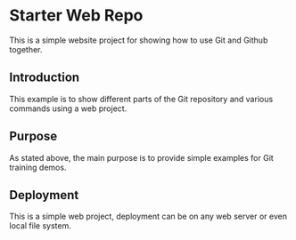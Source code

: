 # Starter Web Repo

This is a simple website project for showing how to use Git
and Github together.

## Introduction

This example is to show different parts of the Git repository
and various commands using a web project.

## Purpose

As stated above, the main purpose is to provide simple examples
for Git training demos.

## Deployment

This is a simple web project, deployment can be on any web server
or even local file system.
